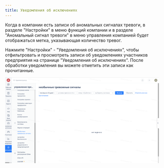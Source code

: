 ```yaml
---
title: Уведомления об исключениях
---
```


Когда в компании есть записи об аномальных сигналах тревоги, в разделе "Настройки" в меню функций компании и в разделе "Аномальный сигнал тревоги" в меню управления компанией будет отображаться метка, указывающая количество тревог.

Нажмите "Настройки" - "Уведомления об исключениях", чтобы отфильтровать и просмотреть записи об уведомлениях участников предприятия на странице "Уведомления об исключениях". После обработки уведомления вы можете отметить эти записи как прочитанные.

![Описание изображения](assets/image391.png)